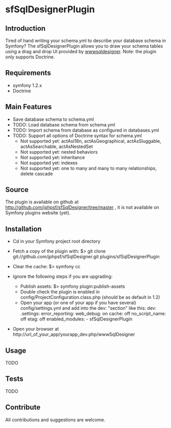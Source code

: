 # sfSqlDesignerPlugin

## Introduction
Tired of hand writing your schema.yml to describe your database schema in Symfony? The sfSqlDesignerPlugin allows you to draw your schema tables using a drag and drop UI provided by [wwwsqldesigner](http://code.google.com/p/wwwsqldesigner/). Note: the plugin only supports Doctrine.

## Requirements
  * symfony 1.2.x
  * Doctrine

## Main Features
  * Save database schema to schema.yml
  * TODO: Load database schema from schema.yml
  * TODO: Import schema from database as configured in databases.yml
  * TODO: Support all options of Doctrine syntax for schema.yml
    * Not supported yet: actAsI18n, actAsGeographical, actAsSluggable, actAsSearchable, actAsNestedSet
    * Not supported yet: nested behaviors
    * Not supported yet: inheritance
    * Not supported yet: indexes
    * Not supported yet: one to many and many to many relationships, delete cascade


## Source
The plugin is available on github at http://github.com/jphpsf/sfSqlDesigner/tree/master , it is not available on Symfony plugins website (yet).

## Installation
  * Cd in your Symfony project root directory
  * Fetch a copy of the plugin with:
        $> git clone git://github.com/jphpsf/sfSqlDesigner.git plugins/sfSqlDesignerPlugin
  * Clear the cache:
        $> symfony cc
  * Ignore the following steps if you are upgrading:
    * Publish assets:
          $> symfony plugin:publish-assets
    * Double check the plugin is enabled in config/ProjectConfiguration.class.php (should be as default in 1.2)
    * Open your app (or one of your app if you have several) config/settings.yml and add into the dev: "section" like this:
          dev:
            .settings:
              error_reporting:        <?php echo (E_ALL | E_STRICT)."\n" ?>
              web_debug:              on
              cache:                  off
              no_script_name:         off
              etag:                   off
              enabled_modules:
                - sfSqlDesignerPlugin

  * Open your browser at http://url_of_your_app/yourapp_dev.php/wwwSqlDesigner

## Usage

TODO

## Tests

TODO

## Contribute
All contributions and suggestions are welcome.
